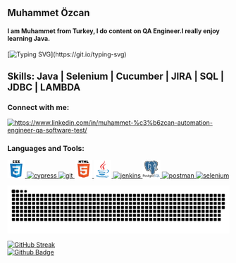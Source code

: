 ## Muhammet Özcan
#### I am Muhammet from Turkey, I do content on QA Engineer.I really enjoy learning Java.

[![Typing SVG](https://readme-typing-svg.herokuapp.com?font=Comic+Sans+MS&weight=700&size=23&duration=3000&pause=500&color=8D00ACE4&width=435&lines=+Hello%2C+I'm+Muhammet+Ozcan;I+live+in+Turkey;I+am+a+Full+Stack+Automation+Engineer...)](https://git.io/typing-svg)
## Skills: Java | Selenium | Cucumber | JIRA | SQL | JDBC | LAMBDA

<h3 align="left">Connect with me:</h3>
<p align="left">
<a href="https://www.linkedin.com/in/muhammet-%C3%B6zcan-004b87256//" target="blank"><img align="center" src="https://raw.githubusercontent.com/rahuldkjain/github-profile-readme-generator/master/src/images/icons/Social/linked-in-alt.svg" alt="https://www.linkedin.com/in/muhammet-%c3%b6zcan-automation-engineer-qa-software-test/" height="30" width="40" /></a>
</p>

<h3 align="left">Languages and Tools:</h3>
<p align="left"> <a href="https://www.w3schools.com/css/" target="_blank" rel="noreferrer"> <img src="https://raw.githubusercontent.com/devicons/devicon/master/icons/css3/css3-original-wordmark.svg" alt="css3" width="40" height="40"/> </a> <a href="https://www.cypress.io" target="_blank" rel="noreferrer"> <img src="https://raw.githubusercontent.com/simple-icons/simple-icons/6e46ec1fc23b60c8fd0d2f2ff46db82e16dbd75f/icons/cypress.svg" alt="cypress" width="40" height="40"/> </a> <a href="https://git-scm.com/" target="_blank" rel="noreferrer"> <img src="https://www.vectorlogo.zone/logos/git-scm/git-scm-icon.svg" alt="git" width="40" height="40"/> </a> <a href="https://www.w3.org/html/" target="_blank" rel="noreferrer"> <img src="https://raw.githubusercontent.com/devicons/devicon/master/icons/html5/html5-original-wordmark.svg" alt="html5" width="40" height="40"/> </a> <a href="https://www.java.com" target="_blank" rel="noreferrer"> <img src="https://raw.githubusercontent.com/devicons/devicon/master/icons/java/java-original.svg" alt="java" width="40" height="40"/> </a> <a href="https://www.jenkins.io" target="_blank" rel="noreferrer"> <img src="https://www.vectorlogo.zone/logos/jenkins/jenkins-icon.svg" alt="jenkins" width="40" height="40"/> </a> <a href="https://www.postgresql.org" target="_blank" rel="noreferrer"> <img src="https://raw.githubusercontent.com/devicons/devicon/master/icons/postgresql/postgresql-original-wordmark.svg" alt="postgresql" width="40" height="40"/> </a> <a href="https://postman.com" target="_blank" rel="noreferrer"> <img src="https://www.vectorlogo.zone/logos/getpostman/getpostman-icon.svg" alt="postman" width="40" height="40"/> </a> <a href="https://www.selenium.dev" target="_blank" rel="noreferrer"> <img src="https://raw.githubusercontent.com/detain/svg-logos/780f25886640cef088af994181646db2f6b1a3f8/svg/selenium-logo.svg" alt="selenium" width="40" height="40"/> </a> </p>

![Snake animation](https://github.com/Muhammet-Ozcan/MuhammetOzcan/blob/main/Doc/grid-snake.svg)



[![GitHub Streak](http://github-readme-streak-stats.herokuapp.com?user=Muhammet-Ozcan&theme=python-dark&border_radius=70&background=0F060CFC&border=050E75EA&stroke=33098B&sideNums=2F1FFF&currStreakNum=C40CDD&dates=A601C4)](https://git.io/streak-stats)
<br/>
[![Github Badge](https://img.shields.io/badge/-Github-000?style=quare&labelColor=000&logo=Github&logoColor=white&link=link)](link)
